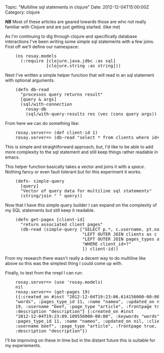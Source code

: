 Topic: "Multiline sql statements in clojure"
Date: 2012-12-04T15:00:00Z
Category: clojure

***NB*** Most of these articles are geared towards those are who not
really familiar with Clojure and are just getting started. (like me)

As I'm continuing to dig through clojure and specifically database
interactions I've been writing some simple sql statements with a few
joins. First off we'll define our namespace:

<pre class="prettyprint">
    (ns rosay.models
      (:require [clojure.java.jdbc :as sql]
                [clojure.string :as string]))
</pre>

Next I've written a simple helper function that will read in an sql
statement with optional arguments.

<pre class="prettyprint">
    (defn db-read
      "processes query returns result"
      [query & args]
      (sql/with-connection
        rosay-db
        (sql/with-query-results res (vec (cons query args)) (doall res))))
</pre>

From here we can do something like:

<pre class="prettyprint">
    rosay.server=> (def client-id 1)
    rosay.server=> (db-read "select * from clients where id=?" client-id)
</pre>

This is simple and straightforward approach, but, I'd like to be able
to add more complexity to the sql statement and still keep things
rather readable in emacs.

This helper function basically takes a vector and joins it with a
_space_. Nothing fancy or even fault tolerant but for this experiment
it works.

<pre class="prettyprint">
    (defn- simple-query
      [query]
      "Vector of query data for multiline sql statements"
      (string/join " " query))
</pre>

Now that I have this simple query builder I can expand on the
complexity of my SQL statements but still keep it readable.

<pre class="prettyprint">
    (defn get-pages [client-id]
      "return associated client pages"
      (db-read (simple-query ["SELECT p.*, c.username, pt.name as page_type from pages p"
                              "LEFT OUTER JOIN clients as c on p.client_id = c.id"
                              "LEFT OUTER JOIN pages_types as pt on p.pages_type_id = pt.id"
                              "WHERE client_id=?"
                              ]) client-id))
</pre>

From my research there wasn't really a decent way to do multiline like
above so this was the simplest thing I could come up with.

Finally, to test from the nrepl I can run:

<pre class="prettyprint">
    rosay.server=> (use 'rosay.models)
    nil
    rosay.server=> (get-pages 19)
    ({:created_on #inst "2012-12-04T19:23:06.614156000-00:00", :keywords
    "words", :pages_type_id 11, :name "nameo", :updated_on nil, :client_id
    19, :username "beef, :page_type "article", :frontpage true, :id 7,
    :description "description"} {:created_on #inst
    "2012-12-04T19:23:09.109556000-00:00", :keywords "words",
    :pages_type_id 11, :name "nameo", :updated_on nil, :client_id 19,
    :username beef", :page_type "article", :frontpage true, :id 8,
    :description "description"})
</pre>

I'll be improving on these in time but in the distant future this is
suitable for my experiements.
